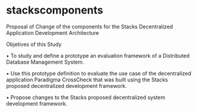 # stackscomponents
Proposal of Change of the components for the Stacks Decentralized Application Development Architecture

Objetives of this Study

•	To study and define a prototype an evaluation framework of a Distributed Database Management System. 

•	Use this prototype definition to evaluate the use case of the decentralized application Paradigma CrossCheck that was built using the Stacks proposed decentralized development framework.

•	Propose changes to the Stacks proposed decentralized system development framework.
